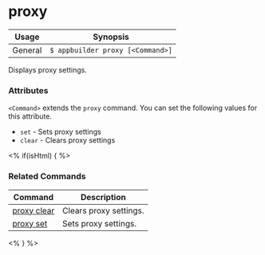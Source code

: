 proxy
==========

Usage | Synopsis
------|-------
General | `$ appbuilder proxy [<Command>]`

Displays proxy settings.

### Attributes
`<Command>` extends the `proxy` command. You can set the following values for this attribute.
* `set` - Sets proxy settings
* `clear` - Clears proxy settings

<% if(isHtml) { %>
### Related Commands

Command | Description
----------|----------
[proxy clear](proxy-clear.html) | Clears proxy settings.
[proxy set](proxy-set.html) | Sets proxy settings.
<% } %>
